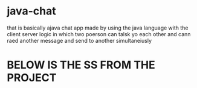 # java-chat
that is basically ajava chat app made by using the java language with the client server logic in which two poerson can talsk yo each other and cann raed another message and send to another simultaneiusly
<h1>BELOW IS THE SS FROM THE PROJECT</h1>

